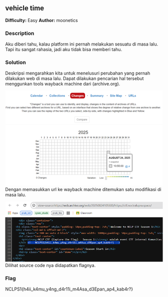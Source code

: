 ## vehicle time
**Difficulty:** Easy
**Author:** moonetics

### Description
Aku diberi tahu, kalau platform ini pernah melakukan sesuatu di masa lalu. Tapi itu sangat rahasia, jadi aku tidak bisa memberi tahu.

### Solution
Deskripsi mengarahkan kita untuk menelusuri perubahan yang pernah dilakukan web di masa lalu. Dapat dilakukan pencarian hal tersebut menggunkan tools wayback machine dari (archive.org).

![alt text](image.png)
Dengan memasukkan url ke wayback machine ditemukan satu modifikasi di masa lalu.

![alt text](image-1.png)
Dilihat source code nya didapatkan flagnya.

### Flag
NCLPS1{h4ii_k4mu_y4ng_d4r11i_m4Asa_d3Epan_ap4_kab4r?}
